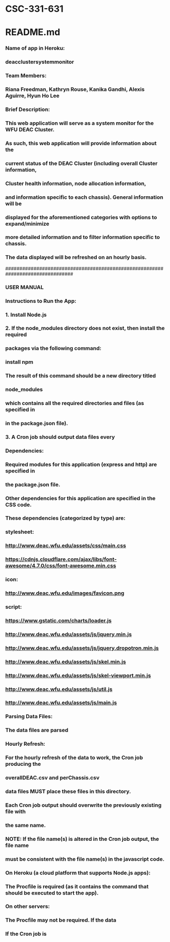 # CSC-331-631
# README.md

### Name of app in Heroku:
### deacclustersystemmonitor

### Team Members:
### Riana Freedman, Kathryn Rouse, Kanika Gandhi, Alexis Aguirre, Hyun Ho Lee

### Brief Description:
### This web application will serve as a system monitor for the WFU DEAC Cluster.
### As such, this web application will provide information about the
### current status of the DEAC Cluster (including overall Cluster information,
### Cluster health information, node allocation information,
### and information specific to each chassis). General information will be
### displayed for the aforementioned categories with options to expand/minimize
### more detailed information and to filter information specific to chassis.
### The data displayed will be refreshed on an hourly basis.

################################################################################

### USER MANUAL

### Instructions to Run the App:
### 1. Install Node.js
### 2. If the node_modules directory does not exist, then install the required
###    packages via the following command:
###     install npm
###    The result of this command should be a new directory titled
###     node_modules
###    which contains all the required directories and files (as specified in
###    in the package.json file).
### 3. A Cron job should output data files every

### Dependencies:
### Required modules for this application (express and http) are specified in
###   the package.json file.
### Other dependencies for this application are specified in the CSS code.
###   These dependencies (categorized by type) are:
###     stylesheet:
###       http://www.deac.wfu.edu/assets/css/main.css
###       https://cdnjs.cloudflare.com/ajax/libs/font-awesome/4.7.0/css/font-awesome.min.css
###     icon:
###       http://www.deac.wfu.edu/images/favicon.png
###     script:
###       https://www.gstatic.com/charts/loader.js
###       http://www.deac.wfu.edu/assets/js/jquery.min.js
###       http://www.deac.wfu.edu/assets/js/jquery.dropotron.min.js
###       http://www.deac.wfu.edu/assets/js/skel.min.js
###       http://www.deac.wfu.edu/assets/js/skel-viewport.min.js
###       http://www.deac.wfu.edu/assets/js/util.js
###       http://www.deac.wfu.edu/assets/js/main.js

### Parsing Data Files:
### The data files are parsed

### Hourly Refresh:
### For the hourly refresh of the data to work, the Cron job producing the
###    overallDEAC.csv and perChassis.csv
### data files MUST place these files in this directory.
### Each Cron job output should overwrite the previously existing file with
### the same name.
### NOTE: If the file name(s) is altered in the Cron job output, the file name
### must be consistent with the file name(s) in the javascript code.

### On Heroku (a cloud platform that supports Node.js apps):
### The Procfile is required (as it contains the command that should be executed to start the app).
### On other servers:
###   The Procfile may not be required. If the data
###   If the Cron job is
